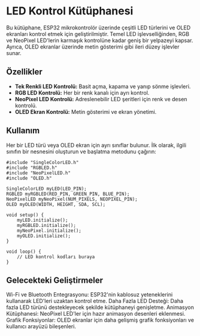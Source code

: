 # LED Kontrol Kütüphanesi

Bu kütüphane, ESP32 mikrokontrolör üzerinde çeşitli LED türlerini ve OLED ekranları kontrol etmek için geliştirilmiştir. Temel LED işlevselliğinden, RGB ve NeoPixel LED'lerin karmaşık kontrolüne kadar geniş bir yelpazeyi kapsar. Ayrıca, OLED ekranlar üzerinde metin gösterimi gibi ileri düzey işlevler sunar.

## Özellikler

- **Tek Renkli LED Kontrolü:** Basit açma, kapama ve yanıp sönme işlevleri.
- **RGB LED Kontrolü:** Her bir renk kanalı için ayrı kontrol.
- **NeoPixel LED Kontrolü:** Adreslenebilir LED şeritleri için renk ve desen kontrolü.
- **OLED Ekran Kontrolü:** Metin gösterimi ve ekran yönetimi.

## Kullanım

Her bir LED türü veya OLED ekran için ayrı sınıflar bulunur. İlk olarak, ilgili sınıfın bir nesnesini oluşturun ve başlatma metodunu çağırın:

```
#include "SingleColorLED.h"
#include "RGBLED.h"
#include "NeoPixelLED.h"
#include "OLED.h"

SingleColorLED myLED(LED_PIN);
RGBLED myRGBLED(RED_PIN, GREEN_PIN, BLUE_PIN);
NeoPixelLED myNeoPixel(NUM_PIXELS, NEOPIXEL_PIN);
OLED myOLED(WIDTH, HEIGHT, SDA, SCL);

void setup() {
    myLED.initialize();
    myRGBLED.initialize();
    myNeoPixel.initialize();
    myOLED.initialize();
}

void loop() {
    // LED kontrol kodları buraya
}
```

## Gelecekteki Geliştirmeler
Wi-Fi ve Bluetooth Entegrasyonu: ESP32'nin kablosuz yeteneklerini kullanarak LED'leri uzaktan kontrol etme.
Daha Fazla LED Desteği: Daha fazla LED türünü destekleyecek şekilde kütüphaneyi genişletme.
Animasyon Kütüphanesi: NeoPixel LED'ler için hazır animasyon desenleri eklenmesi.
Grafik Fonksiyonlar: OLED ekranlar için daha gelişmiş grafik fonksiyonları ve kullanıcı arayüzü bileşenleri.